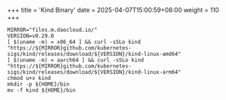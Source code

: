 +++
title = 'Kind Binary'
date = 2025-04-07T15:00:59+08:00
weight = 110
+++

```shell
MIRROR="files.m.daocloud.io/"
VERSION=v0.29.0
[ $(uname -m) = x86_64 ] && curl -sSLo kind "https://${MIRROR}github.com/kubernetes-sigs/kind/releases/download/${VERSION}/kind-linux-amd64"
[ $(uname -m) = aarch64 ] && curl -sSLo kind "https://${MIRROR}github.com/kubernetes-sigs/kind/releases/download/${VERSION}/kind-linux-arm64"
chmod u+x kind
mkdir -p ${HOME}/bin
mv -f kind ${HOME}/bin
```